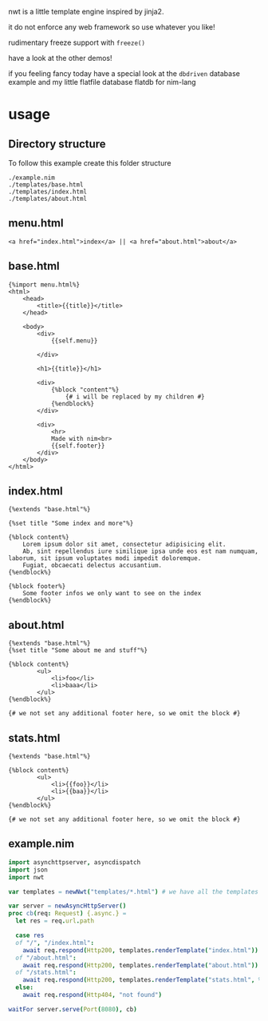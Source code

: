 nwt is a little template engine inspired by jinja2.

it do not enforce any web framework so use whatever you like!

rudimentary freeze support with `freeze()`

have a look at the other demos!

if you feeling fancy today have a special look at the `dbdriven` database example and my little flatfile database flatdb for nim-lang


usage
=====


Directory structure
-----------------------

To follow this example create this folder structure

```
./example.nim
./templates/base.html
./templates/index.html
./templates/about.html
```



menu.html
----------

```jinja
<a href="index.html">index</a> || <a href="about.html">about</a>
```

base.html
----------

```jinja
{%import menu.html%}
<html>
	<head>
		<title>{{title}}</title>
	</head>

	<body>
		<div>
			{{self.menu}} 

		</div>

		<h1>{{title}}</h1>

		<div>
			{%block "content"%}
				{# i will be replaced by my children #}
			{%endblock%}
		</div>

		<div>
			<hr> 
			Made with nim<br>
			{{self.footer}}
		</div>
	</body>
</html>
```


index.html
-----------

```jinja
{%extends "base.html"%}

{%set title "Some index and more"%}

{%block content%}
	Lorem ipsum dolor sit amet, consectetur adipisicing elit. 
	Ab, sint repellendus iure similique ipsa unde eos est nam numquam, laborum, sit ipsum voluptates modi impedit doloremque. 
	Fugiat, obcaecati delectus accusantium.
{%endblock%}

{%block footer%}
	Some footer infos we only want to see on the index
{%endblock%}
```



about.html
-----------

```jinja
{%extends "base.html"%}
{%set title "Some about me and stuff"%}

{%block content%}
		<ul>
			<li>foo</li>
			<li>baaa</li>
		</ul>
{%endblock%}

{# we not set any additional footer here, so we omit the block #}
```

stats.html
-----------

```jinja
{%extends "base.html"%}

{%block content%}
		<ul>
			<li>{{foo}}</li>
			<li>{{baa}}</li>
		</ul>
{%endblock%}

{# we not set any additional footer here, so we omit the block #}
```


example.nim
------------

```nim
import asynchttpserver, asyncdispatch
import json
import nwt

var templates = newNwt("templates/*.html") # we have all the templates in a folder called "templates"

var server = newAsyncHttpServer()
proc cb(req: Request) {.async.} =
  let res = req.url.path

  case res 
  of "/", "/index.html":
    await req.respond(Http200, templates.renderTemplate("index.html"))  
  of "/about.html":
    await req.respond(Http200, templates.renderTemplate("about.html"))
  of "/stats.html":
    await req.respond(Http200, templates.renderTemplate("stats.html", %* {"title": "some variables from nim", "foo": "Foo!", "baa": "Baa!"}))  
  else:
    await req.respond(Http404, "not found")

waitFor server.serve(Port(8080), cb) 
```
